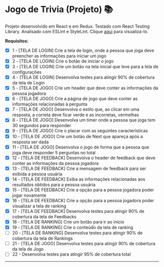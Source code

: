 # Jogo de Trivia (Projeto) 📚

Projeto desenvolvido em React e em Redux. Testado com  React Testing Library. Analisado com ESLint e StyleLint. Clique [aqui](https://tiagordebarros.github.io/projetos/trivia-game/index.html) para visualizá-lo.

**Requisitos:**

- [x] 1 - [TELA DE LOGIN] Crie a tela de login, onde a pessoa que joga deve preencher as informações para iniciar um jogo
- [x] 2 - [TELA DE LOGIN] Crie o botão de iniciar o jogo
- [x] 3 - [TELA DE LOGIN] Crie um botão na tela inicial que leve para a tela de configurações
- [x] 4 - [TELA DE LOGIN] Desenvolva testes para atingir 90% de cobertura da tela de Login
- [x] 5 - [TELA DE JOGO] Crie um header que deve conter as informações da pessoa jogadora
- [x] 6 - [TELA DE JOGO] Crie a página de jogo que deve conter as informações relacionadas à pergunta
- [x] 7 - [TELA DE JOGO] Desenvolva o estilo que, ao clicar em uma resposta, a correta deve ficar verde e as incorretas, vermelhas
- [x] 8 - [TELA DE JOGO] Desenvolva um timer onde a pessoa que joga tem 30 segundos para responder
- [x] 9 - [TELA DE JOGO] Crie o placar com as seguintes características
- [x] 10 - [TELA DE JOGO] Crie um botão de Next que apareça após a resposta ser dada
- [x] 11 - [TELA DE JOGO] Desenvolva o jogo de forma que a pessoa que joga deve responder 5 perguntas no total
- [x] 12 - [TELA DE FEEDBACK] Desenvolva o header de feedback que deve conter as informações da pessoa jogadora
- [x] 13 - [TELA DE FEEDBACK] Crie a mensagem de feedback para ser exibida a pessoa usuária
- [x] 14 - [TELA DE FEEDBACK] Exiba as informações relacionadas aos resultados obtidos para a pessoa usuária
- [x] 15 - [TELA DE FEEDBACK] Crie a opção para a pessoa jogadora poder jogar novamente
- [x] 16 - [TELA DE FEEDBACK] Crie a opção para a pessoa jogadora poder visualizar a tela de ranking
- [x] 17 - [TELA DE FEEDBACK] Desenvolva testes para atingir 90% de cobertura da tela de Feedbacks
- [x] 18 - [TELA DE RANKING] Crie um botão para ir ao início
- [x] 19 - [TELA DE RANKING] Crie o conteúdo da tela de ranking
- [ ] 20 - [TELA DE RANKING] Desenvolva testes para atingir 90% de cobertura da tela de Rankings
- [ ] 21 - [TELA DE JOGO] Desenvolva testes para atingir 90% de cobertura da tela de Jogo
- [ ] 22 - Desenvolva testes para atingir 95% de cobertura total

---

